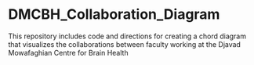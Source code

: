 # DMCBH_Collaboration_Diagram
This repository includes code and directions for creating a chord diagram that visualizes the collaborations between faculty working at the Djavad Mowafaghian Centre for Brain Health
